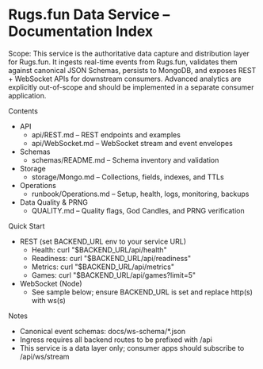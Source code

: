 # Rugs.fun Data Service – Documentation Index

Scope: This service is the authoritative data capture and distribution layer for Rugs.fun. It ingests real-time events from Rugs.fun, validates them against canonical JSON Schemas, persists to MongoDB, and exposes REST + WebSocket APIs for downstream consumers. Advanced analytics are explicitly out-of-scope and should be implemented in a separate consumer application.

Contents
- API
  - api/REST.md – REST endpoints and examples
  - api/WebSocket.md – WebSocket stream and event envelopes
- Schemas
  - schemas/README.md – Schema inventory and validation
- Storage
  - storage/Mongo.md – Collections, fields, indexes, and TTLs
- Operations
  - runbook/Operations.md – Setup, health, logs, monitoring, backups
- Data Quality & PRNG
  - QUALITY.md – Quality flags, God Candles, and PRNG verification

Quick Start
- REST (set BACKEND_URL env to your service URL)
  - Health: curl "$BACKEND_URL/api/health"
  - Readiness: curl "$BACKEND_URL/api/readiness"
  - Metrics: curl "$BACKEND_URL/api/metrics"
  - Games: curl "$BACKEND_URL/api/games?limit=5"
- WebSocket (Node)
  - See sample below; ensure BACKEND_URL is set and replace http(s) with ws(s)

Notes
- Canonical event schemas: docs/ws-schema/*.json
- Ingress requires all backend routes to be prefixed with /api
- This service is a data layer only; consumer apps should subscribe to /api/ws/stream
